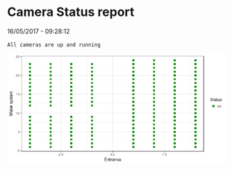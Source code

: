 Camera Status report
================
16/05/2017 - 09:28:12

    All cameras are up and running

![](camreport_files/figure-markdown_github/unnamed-chunk-2-1.png)
